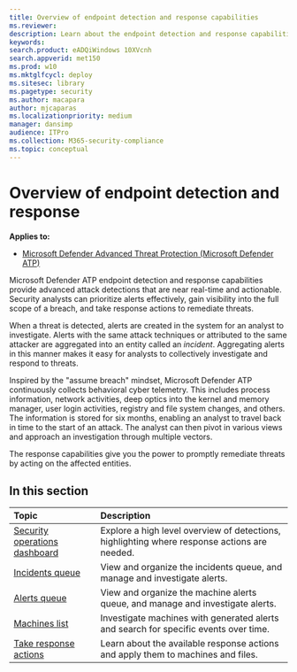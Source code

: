 ```yaml
---
title: Overview of endpoint detection and response capabilities
ms.reviewer: 
description: Learn about the endpoint detection and response capabilities in Microsoft Defender ATP
keywords: 
search.product: eADQiWindows 10XVcnh
search.appverid: met150
ms.prod: w10
ms.mktglfcycl: deploy
ms.sitesec: library
ms.pagetype: security
ms.author: macapara
author: mjcaparas
ms.localizationpriority: medium
manager: dansimp
audience: ITPro
ms.collection: M365-security-compliance 
ms.topic: conceptual
---
```


# Overview of endpoint detection and response

**Applies to:**

- [Microsoft Defender Advanced Threat Protection (Microsoft Defender ATP)](https://go.microsoft.com/fwlink/p/?linkid=2069559)

Microsoft Defender ATP endpoint detection and response capabilities provide advanced attack detections that are near real-time and actionable. Security analysts can prioritize alerts effectively, gain visibility into the full scope of a breach, and take response actions to remediate threats.

When a threat is detected, alerts are created in the system for an analyst to investigate. Alerts with the same attack techniques or attributed to the same attacker are aggregated into an entity called an _incident_. Aggregating alerts in this manner makes it easy for analysts to collectively investigate and respond to threats.

Inspired by the "assume breach" mindset, Microsoft Defender ATP continuously collects behavioral cyber telemetry. This includes process information, network activities, deep optics into the kernel and memory manager, user login activities, registry and file system changes, and others. The information is stored for six months, enabling an analyst to travel back in time to the start of an attack. The analyst can then pivot in various views and approach an investigation through multiple vectors.

The response capabilities give you the power to promptly remediate threats by acting on the affected entities.

## In this section

Topic | Description
:---|:---
[Security operations dashboard](security-operations-dashboard.md) | Explore a high level overview of detections, highlighting where response actions are needed.
[Incidents queue](incidents-queue.md) | View and organize the incidents queue, and manage and investigate alerts.
[Alerts queue](alerts-queue.md) | View and organize the machine alerts queue, and manage and investigate alerts.
[Machines list](machines-view-overview.md) | Investigate machines with generated alerts and search for specific events over time.
[Take response actions](response-actions.md) | Learn about the available response actions and apply them to machines and files.
